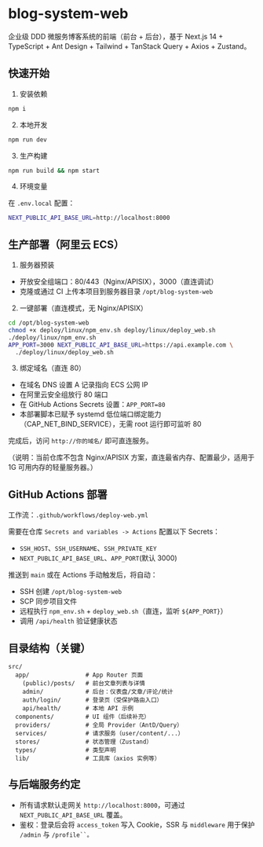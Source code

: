 # blog-system-web

企业级 DDD 微服务博客系统的前端（前台 + 后台），基于 Next.js 14 + TypeScript + Ant Design + Tailwind + TanStack Query + Axios + Zustand。

## 快速开始

1. 安装依赖

```bash
npm i
```

2. 本地开发

```bash
npm run dev
```

3. 生产构建

```bash
npm run build && npm start
```

4. 环境变量

在 `.env.local` 配置：

```bash
NEXT_PUBLIC_API_BASE_URL=http://localhost:8000
```

## 生产部署（阿里云 ECS）

1) 服务器预装

- 开放安全组端口：80/443（Nginx/APISIX），3000（直连调试）
- 克隆或通过 CI 上传本项目到服务器目录 `/opt/blog-system-web`

2) 一键部署（直连模式，无 Nginx/APISIX）

```bash
cd /opt/blog-system-web
chmod +x deploy/linux/npm_env.sh deploy/linux/deploy_web.sh
./deploy/linux/npm_env.sh
APP_PORT=3000 NEXT_PUBLIC_API_BASE_URL=https://api.example.com \
  ./deploy/linux/deploy_web.sh
```

3) 绑定域名（直连 80）

- 在域名 DNS 设置 A 记录指向 ECS 公网 IP
- 在阿里云安全组放行 80 端口
- 在 GitHub Actions Secrets 设置：`APP_PORT=80`
- 本部署脚本已赋予 systemd 低位端口绑定能力（CAP_NET_BIND_SERVICE），无需 root 运行即可监听 80

完成后，访问 `http://你的域名/` 即可直连服务。

（说明：当前仓库不包含 Nginx/APISIX 方案，直连最省内存、配置最少，适用于 1G 可用内存的轻量服务器。）

## GitHub Actions 部署

工作流：`.github/workflows/deploy-web.yml`

需要在仓库 `Secrets and variables -> Actions` 配置以下 Secrets：

- `SSH_HOST`、`SSH_USERNAME`、`SSH_PRIVATE_KEY`
- `NEXT_PUBLIC_API_BASE_URL`、`APP_PORT`(默认 3000)

推送到 `main` 或在 Actions 手动触发后，将自动：

- SSH 创建 `/opt/blog-system-web`
- SCP 同步项目文件
- 远程执行 `npm_env.sh` + `deploy_web.sh`（直连，监听 `${APP_PORT}`）
- 调用 `/api/health` 验证健康状态

## 目录结构（关键）

```
src/
  app/                # App Router 页面
    (public)/posts/   # 前台文章列表与详情
    admin/            # 后台：仪表盘/文章/评论/统计
    auth/login/       # 登录页（受保护路由入口）
    api/health/       # 本地 API 示例
  components/         # UI 组件（后续补充）
  providers/          # 全局 Provider（AntD/Query）
  services/           # 请求服务（user/content/...）
  stores/             # 状态管理（Zustand）
  types/              # 类型声明
  lib/                # 工具库（axios 实例等）
```

## 与后端服务约定

- 所有请求默认走网关 `http://localhost:8000`，可通过 `NEXT_PUBLIC_API_BASE_URL` 覆盖。
- 鉴权：登录后会将 `access_token` 写入 Cookie，SSR 与 `middleware` 用于保护 `/admin` 与 `/profile``。`